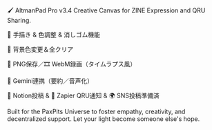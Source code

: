 🖌 AltmanPad Pro v3.4
Creative Canvas for ZINE Expression and QRU Sharing.

🎨 手描き & 色調整 & 消しゴム機能

🧽 背景色変更＆全クリア

💾 PNG保存／🎞️ WebM録画（タイムラプス風）

🧠 Gemini連携（要約／音声化）

📘 Notion投稿 & 💸 Zapier QRU通知 & 🌍 SNS投稿準備済

Built for the PaxPits Universe to foster empathy, creativity, and decentralized support.
Let your light become someone else's hope.
